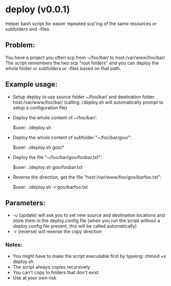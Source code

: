 # deploy (v0.0.1)

Helper bash script for easier repeated scp'ing of the same resources or subfolders and -files. 


## Problem: 

You have a project you often scp from ~/foo/bar/ to host:/var/www/foo/bar/
The script remembers the two scp "root folders" and you can deploy the whole folder or subfolders or -files based on that path.


## Example usage:

- Setup deploy to use source folder ~/foo/bar/ and destination folder host:/var/www/foo/bar/ (calling ./deploy.sh will automatically prompt to setup a configuration file)
- Deploy the whole content of ~/foo/bar/: 

    $user: ./deploy.sh
- Deploy the whole content of subfolder "~/foo/bar/goo/": 

    $user: ./deploy.sh goo/*
- Deploy the file "~/foo/bar/goo/foobar.txt": 

    $user: ./deploy.sh goo/foobar.txt
- Reverse the direction, get the file "host:/var/www/foo/goo/barfoo.txt":

    $user: ./deploy.sh -r goo/barfoo.txt


## Parameters:

- -u (update) will ask you to set new source and destination locations and store them in the deploy.config file (when you run the script without a deploy.config file present, this will be called automatically)
- -r (reverse) will reverse the copy direction


### Notes:

- You might have to make the script executable first by typeing:
    chmod +x deploy.sh
- The script always copies recursively
- You can't copy to folders that don't exist
- Use at your own risk